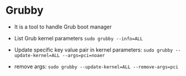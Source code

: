 # Grubby

- It is a tool to handle Grub boot manager

- List Grub kernel parameters `sudo grubby --info=ALL`
- Update specific key value pair in kernel parameters: `sudo grubby --update-kernel=ALL --args=pci=noaer`
- remove args: `sudo grubby --update-kernel=ALL --remove-args=pci`